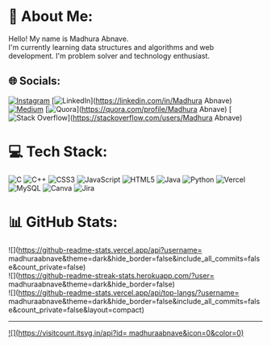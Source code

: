 # 💫 About Me:
Hello! My name is Madhura Abnave.<br>I'm currently learning data structures and algorithms and web<br> development. I'm problem solver and technology enthusiast.


## 🌐 Socials:
[![Instagram](https://img.shields.io/badge/Instagram-%23E4405F.svg?logo=Instagram&logoColor=white)](https://instagram.com/madhura_183) [![LinkedIn](https://img.shields.io/badge/LinkedIn-%230077B5.svg?logo=linkedin&logoColor=white)](https://linkedin.com/in/Madhura Abnave) [![Medium](https://img.shields.io/badge/Medium-12100E?logo=medium&logoColor=white)](https://medium.com/@Madhuabnave) [![Quora](https://img.shields.io/badge/Quora-%23B92B27.svg?logo=Quora&logoColor=white)](https://quora.com/profile/Madhura Abnave) [![Stack Overflow](https://img.shields.io/badge/-Stackoverflow-FE7A16?logo=stack-overflow&logoColor=white)](https://stackoverflow.com/users/Madhura Abnave) 

# 💻 Tech Stack:
![C](https://img.shields.io/badge/c-%2300599C.svg?style=for-the-badge&logo=c&logoColor=white) ![C++](https://img.shields.io/badge/c++-%2300599C.svg?style=for-the-badge&logo=c%2B%2B&logoColor=white) ![CSS3](https://img.shields.io/badge/css3-%231572B6.svg?style=for-the-badge&logo=css3&logoColor=white) ![JavaScript](https://img.shields.io/badge/javascript-%23323330.svg?style=for-the-badge&logo=javascript&logoColor=%23F7DF1E) ![HTML5](https://img.shields.io/badge/html5-%23E34F26.svg?style=for-the-badge&logo=html5&logoColor=white) ![Java](https://img.shields.io/badge/java-%23ED8B00.svg?style=for-the-badge&logo=java&logoColor=white) ![Python](https://img.shields.io/badge/python-3670A0?style=for-the-badge&logo=python&logoColor=ffdd54) ![Vercel](https://img.shields.io/badge/vercel-%23000000.svg?style=for-the-badge&logo=vercel&logoColor=white) ![MySQL](https://img.shields.io/badge/mysql-%2300f.svg?style=for-the-badge&logo=mysql&logoColor=white) ![Canva](https://img.shields.io/badge/Canva-%2300C4CC.svg?style=for-the-badge&logo=Canva&logoColor=white) ![Jira](https://img.shields.io/badge/jira-%230A0FFF.svg?style=for-the-badge&logo=jira&logoColor=white)
# 📊 GitHub Stats:
![](https://github-readme-stats.vercel.app/api?username= madhuraabnave&theme=dark&hide_border=false&include_all_commits=false&count_private=false)<br/>
![](https://github-readme-streak-stats.herokuapp.com/?user= madhuraabnave&theme=dark&hide_border=false)<br/>
![](https://github-readme-stats.vercel.app/api/top-langs/?username= madhuraabnave&theme=dark&hide_border=false&include_all_commits=false&count_private=false&layout=compact)

---
[![](https://visitcount.itsvg.in/api?id= madhuraabnave&icon=0&color=0)](https://visitcount.itsvg.in)

<!-- Proudly created with GPRM ( https://gprm.itsvg.in ) -->
